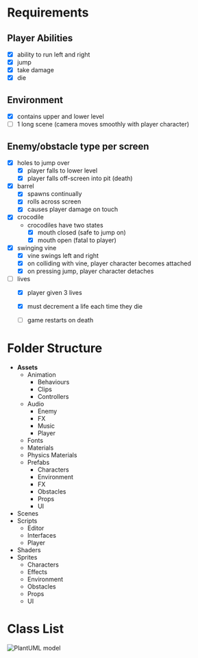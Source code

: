 # Requirements

## Player Abilities
- [x] ability to run left and right
- [x] jump
- [x] take damage
- [x] die

## Environment
- [x] contains upper and lower level
- [ ] 1 long scene (camera moves smoothly with player character)

## Enemy/obstacle type per screen
- [x] holes to jump over
  - [x] player falls to lower level
  - [x] player falls off-screen into pit (death)
- [x] barrel
  - [x] spawns continually
  - [x] rolls across screen
  - [x] causes player damage on touch
- [x] crocodile
  - crocodiles have two states
    - [x] mouth closed (safe to jump on)
    - [x] mouth open (fatal to player)
- [x] swinging vine
  - [x] vine swings left and right
  - [x] on colliding with vine, player character becomes attached
  - [x] on pressing jump, player character detaches
- [ ] lives
  - [x] player given 3 lives
  - [x] must decrement a life each time they die
  - [ ] game restarts on death


# Folder Structure
- **Assets**
  - Animation
    - Behaviours
    - Clips
    - Controllers
  - Audio
    - Enemy
    - FX
    - Music
    - Player
  - Fonts
  - Materials
  - Physics Materials
  - Prefabs
    - Characters
    - Environment
	- FX
    - Obstacles
    - Props
    - UI
 - Scenes
 - Scripts
   - Editor
   - Interfaces
   - Player
 - Shaders
 - Sprites
   - Characters
   - Effects
   - Environment
   - Obstacles
   - Props
   - UI

# Class List
![PlantUML model](http://plantuml.com/plantuml/png/3SJ94O0m2030LhG0mzzk4D5a90d3CRQl-zYr3P8yEKsM6g6-0nY-vMvHyqXdepc2HnIQ7LJH7WPjSQ78HlMVnytGqOCDpab0WkxIF8fcbmy0)
